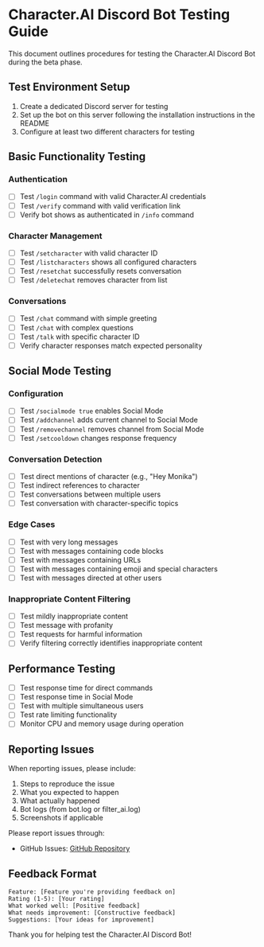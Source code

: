# Character.AI Discord Bot Testing Guide

This document outlines procedures for testing the Character.AI Discord Bot during the beta phase.

## Test Environment Setup

1. Create a dedicated Discord server for testing
2. Set up the bot on this server following the installation instructions in the README
3. Configure at least two different characters for testing

## Basic Functionality Testing

### Authentication
- [ ] Test `/login` command with valid Character.AI credentials
- [ ] Test `/verify` command with valid verification link
- [ ] Verify bot shows as authenticated in `/info` command

### Character Management
- [ ] Test `/setcharacter` with valid character ID
- [ ] Test `/listcharacters` shows all configured characters
- [ ] Test `/resetchat` successfully resets conversation
- [ ] Test `/deletechat` removes character from list

### Conversations
- [ ] Test `/chat` command with simple greeting
- [ ] Test `/chat` with complex questions
- [ ] Test `/talk` with specific character ID
- [ ] Verify character responses match expected personality

## Social Mode Testing

### Configuration
- [ ] Test `/socialmode true` enables Social Mode
- [ ] Test `/addchannel` adds current channel to Social Mode
- [ ] Test `/removechannel` removes channel from Social Mode
- [ ] Test `/setcooldown` changes response frequency

### Conversation Detection
- [ ] Test direct mentions of character (e.g., "Hey Monika")
- [ ] Test indirect references to character
- [ ] Test conversations between multiple users
- [ ] Test conversation with character-specific topics

### Edge Cases
- [ ] Test with very long messages
- [ ] Test with messages containing code blocks
- [ ] Test with messages containing URLs
- [ ] Test with messages containing emoji and special characters
- [ ] Test with messages directed at other users

### Inappropriate Content Filtering
- [ ] Test mildly inappropriate content
- [ ] Test message with profanity
- [ ] Test requests for harmful information
- [ ] Verify filtering correctly identifies inappropriate content

## Performance Testing

- [ ] Test response time for direct commands
- [ ] Test response time in Social Mode
- [ ] Test with multiple simultaneous users
- [ ] Test rate limiting functionality
- [ ] Monitor CPU and memory usage during operation

## Reporting Issues

When reporting issues, please include:

1. Steps to reproduce the issue
2. What you expected to happen
3. What actually happened
4. Bot logs (from bot.log or filter_ai.log)
5. Screenshots if applicable

Please report issues through:
- GitHub Issues: [GitHub Repository](https://github.com/IvailoStoianov/NeuralCord)

## Feedback Format

```
Feature: [Feature you're providing feedback on]
Rating (1-5): [Your rating]
What worked well: [Positive feedback]
What needs improvement: [Constructive feedback]
Suggestions: [Your ideas for improvement]
```

Thank you for helping test the Character.AI Discord Bot! 